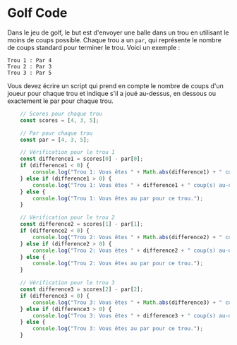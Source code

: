 # Golf Code
Dans le jeu de golf, le but est d'envoyer une balle dans un trou en utilisant le moins de coups possible. Chaque trou a un `par`, qui représente le nombre de coups standard pour terminer le trou. Voici un exemple :

```
Trou 1 : Par 4
Trou 2 : Par 3
Trou 3 : Par 5
```

Vous devez écrire un script qui prend en compte le nombre de coups d'un joueur pour chaque trou et indique s'il a joué au-dessus, en dessous ou exactement le par pour chaque trou.

```js
    // Scores pour chaque trou
    const scores = [4, 3, 5];

    // Par pour chaque trou
    const par = [4, 3, 5];

    // Vérification pour le trou 1
    const difference1 = scores[0] - par[0];
    if (difference1 < 0) {
        console.log("Trou 1: Vous êtes " + Math.abs(difference1) + " coup(s) en dessous du par.");
    } else if (difference1 > 0) {
        console.log("Trou 1: Vous êtes " + difference1 + " coup(s) au-dessus du par.");
    } else {
        console.log("Trou 1: Vous êtes au par pour ce trou.");
    }

    // Vérification pour le trou 2
    const difference2 = scores[1] - par[1];
    if (difference2 < 0) {
        console.log("Trou 2: Vous êtes " + Math.abs(difference2) + " coup(s) en dessous du par.");
    } else if (difference2 > 0) {
        console.log("Trou 2: Vous êtes " + difference2 + " coup(s) au-dessus du par.");
    } else {
        console.log("Trou 2: Vous êtes au par pour ce trou.");
    }

    // Vérification pour le trou 3
    const difference3 = scores[2] - par[2];
    if (difference3 < 0) {
        console.log("Trou 3: Vous êtes " + Math.abs(difference3) + " coup(s) en dessous du par.");
    } else if (difference3 > 0) {
        console.log("Trou 3: Vous êtes " + difference3 + " coup(s) au-dessus du par.");
    } else {
        console.log("Trou 3: Vous êtes au par pour ce trou.");
    }
```